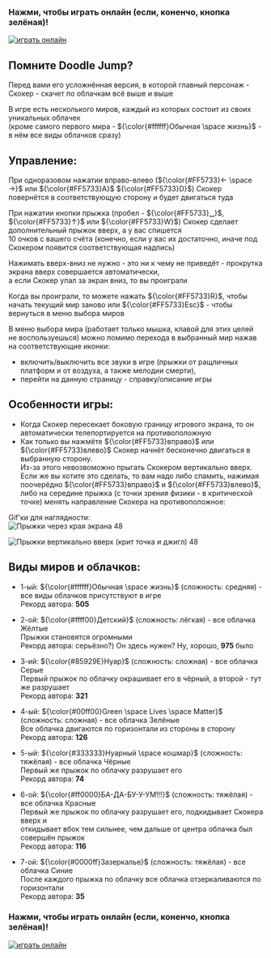 ### Нажми, чтобы играть онлайн (если, коненчо, кнопка зелёная)!
[![играть онлайн](https://img.shields.io/website?style=plastic&url=https%3A%2F%2Fauzmit.github.io%2FHexlet-Practice_31-group%2F)](https://auzmit.github.io/My_Prig-skok/)

## Помните Doodle Jump?
Перед вами его усложнённая версия, в которой главный персонаж -\
Скокер - скачет по облачкам всё выше и выше

В игре есть несколького миров, каждый из которых состоит из своих уникальных облачек\
(кроме самого первого мира - ${\color{#ffffff}Обычная \space жизнь}$ - в нём все виды облачков сразу)

## Управление:
При одноразовом нажатии вправо-влево (${\color{#FF5733}← \space →}$ или ${\color{#FF5733}A}$ ${\color{#FF5733}D}$) Скокер повернётся в соответствующую сторону и будет двигаться туда

При нажатии кнопки прыжка (пробел - ${\color{#FF5733}␣}$, ${\color{#FF5733}↑}$ или ${\color{#FF5733}W}$) Скокер сделает дополнительный прыжок вверх, а у вас спишется\
10 очков с вашего счёта (конечно, если у вас их достаточно, иначе под Скокером появится соответствующая надпись)

Нажимать вверх-вниз не нужно - это ни к чему не приведёт - прокрутка экрана вверх совершается автоматически,\
а если Скокер упал за экран вниз, то вы проиграли

Когда вы проиграли, то можете нажать ${\color{#FF5733}R}$, чтобы начать текущий мир заново или ${\color{#FF5733}Esc}$ - чтобы вернуться в меню выбора миров

В меню выбора мира (работает только мышка, клавой для этих целей не воспользуешься) можно помимо перехода в выбранный мир нажав на соответствующие иконки:
- включить/выключить все звуки в игре (прыжки от ращличных платформ и от воздуха, а также мелодии смерти),
- перейти на данную страницу - справку/описание игры

## Особенности игры:
- Когда Скокер пересекает боковую границу игрового экрана, то он автоматически телепортируется на противоположную
- Как только вы нажмёте ${\color{#FF5733}вправо}$ или ${\color{#FF5733}влево}$ Скокер начнёт бесконечно двигаться в выбранную сторону.\
   Из-за этого невозвоможно прыгать Скокером вертикально вверх.\
   Если же вы хотите это сделать, то вам надо либо спамить, нажимая поочерёдно ${\color{#FF5733}вправо}$ и ${\color{#FF5733}влево}$,\
   либо на середине прыжка (с точки зрения физики - в критической точке) менять направление Скокера на противоположное:
   
Gif'ки для наглядности:\
![Прыжки через края экрана 48](https://github.com/user-attachments/assets/025f07e8-6c49-43f2-aa4f-1e7e70c44164)

![Прыжки вертикально вверх (крит  точка и джигл) 48](https://github.com/user-attachments/assets/0b5554c8-b1ad-4892-b087-78e512e86844)

## Виды миров и облачков:
- 1-ый: ${\color{#ffffff}Обычная \space жизнь}$ (сложность: средняя) - все виды облачков присутствуют в игре\
Рекорд автора: **505**

- 2-ой: ${\color{#ffff00}Детский}$ (сложность: лёгкая) - все облачка Жёлтые\
Прыжки становятся огромными\
Рекорд автора: серьёзно?) Он здесь нужен? Ну, хорошо, **975** было

- 3-ий: ${\color{#85929E}Нуар}$ (сложность: сложная) - все облачка Серые\
Первый прыжок по облачку окрашивает его в чёрный, а второй - тут же разрушает\
Рекорд автора: **321**

- 4-ый: ${\color{#00ff00}Green \space Lives \space Matter}$ (сложность: сложная) - все облачка Зелёные\
Все облачка двигаются по горизонтали из стороны в сторону\
Рекорд автора: **126**

- 5-ый: ${\color{#333333}Нуарный \space кошмар}$ (сложность: тяжёлая) - все облачка Чёрные\
Первый же прыжок по облачку разрушает его\
Рекорд автора: **74**

- 6-ой: ${\color{#ff0000}БА-ДА-БУ-У-УМ!!!}$ (сложность: тяжёлая) - все облачка Красные\
Первый же прыжок по облачку разрушает его, подкидывает Скокера вверх и\
откидывает вбок тем сильнее, чем дальше от центра облачка был совершён прыжок\
Рекорд автора: **116**

- 7-ой: ${\color{#0000ff}Зазеркалье}$ (сложность: тяжёлая) - все облачка Синие\
После каждого прыжка по облачку все облачка отзеркаливаются по горизонтали\
Рекорд автора: **35**

### Нажми, чтобы играть онлайн (если, коненчо, кнопка зелёная)!
[![играть онлайн](https://img.shields.io/website?style=plastic&url=https%3A%2F%2Fauzmit.github.io%2FHexlet-Practice_31-group%2F)](https://auzmit.github.io/My_Prig-skok/)
